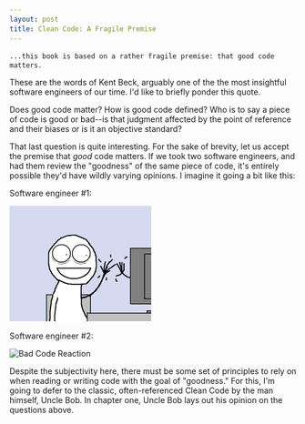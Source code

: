 ```yaml
---
layout: post
title: Clean Code: A Fragile Premise
---
```


```
...this book is based on a rather fragile premise: that good code matters.
```

These are the words of Kent Beck, arguably one of the the most insightful software engineers of our time. I'd like to briefly ponder this quote.

Does good code matter? How is good code defined? Who is to say a piece of code is good or bad--is that judgment affected by the point of reference and their biases or is it an objective standard?

That last question is quite interesting. For the sake of brevity, let us accept the premise that *good* code matters. If we took two software engineers, and had them review the "goodness" of the same piece of code, it's entirely possible they'd have wildly varying opinions. I imagine it going a bit like this:

Software engineer #1:

![Good Code Reaction](assets/images/good_code.png)

Software engineer #2:

![Bad Code Reaction](assets/images/bad_code.jpeg)

Despite the subjectivity here, there must be some set of principles to rely on when reading or writing code with the goal of "goodness." For this, I'm going to defer to the classic, often-referenced Clean Code by the man himself, Uncle Bob. In chapter one, Uncle Bob lays out his opinion on the questions above. 
